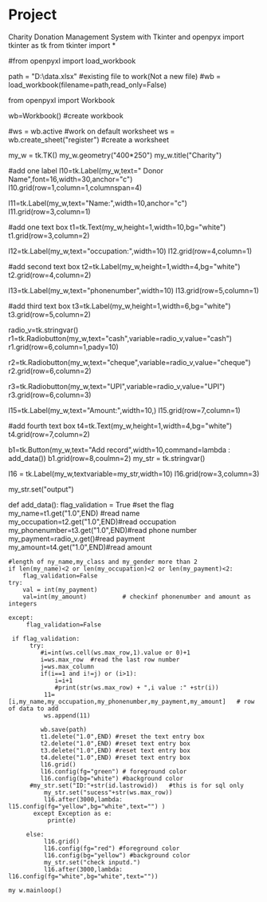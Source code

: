 # Project
Charity Donation Management System with Tkinter and openpyx
import tkinter as tk
from tkinter import *

#from openpyxl import load_workbook

path = "D:\data.xlsx" #existing file to work(Not a new file)
#wb = load_workbook(filename=path,read_only=False)

from openpyxl import Workbook

wb=Workbook()  #create workbook

#ws = wb.active  #work on default worksheet
ws = wb.create_sheet("register") #create a worksheet

my_w = tk.TK()
my_w.geometry("400*250")
my_w.title("Charity")

#add one label
l10=tk.Label(my_w,text=" Donor Name",font=16,width=30,anchor="c")
l10.grid(row=1,column=1,columnspan=4)

l11=tk.Label(my_w,text="Name:",width=10,anchor="c")
l11.grid(row=3,column=1)

#add one text box
t1=tk.Text(my_w,height=1,width=10,bg="white")
t1.grid(row=3,column=2)

l12=tk.Label(my_w,text="occupation:",width=10)
l12.grid(row=4,column=1)

#add second text box
t2=tk.Label(my_w,height=1,width=4,bg="white")
t2.grid(row=4,column=2)

l13=tk.Label(my_w,text="phonenumber",width=10)
l13.grid(row=5,column=1)

#add third text box
t3=tk.Label(my_w,height=1,width=6,bg="white")
t3.grid(row=5,column=2)


radio_v=tk.stringvar()
r1=tk.Radiobutton(my_w,text="cash",variable=radio_v,value="cash")
r1.grid(row=6,column=1,pady=10)

r2=tk.Radiobutton(my_w,text="cheque",variable=radio_v,value="cheque")
r2.grid(row=6,column=2)

r3=tk.Radiobutton(my_w,text="UPI",variable=radio_v,value="UPI")
r3.grid(row=6,column=3)

l15=tk.Label(my_w,text="Amount:",width=10,)
l15.grid(row=7,column=1)

#add fourth text box
t4=tk.Text(my_w,height=1,width=4,bg="white")
t4.grid(row=7,column=2)

b1=tk.Button(my_w,text="Add record",width=10,command=lambda : add_data())
b1.grid(row=8,coulmn=2)
my_str = tk.stringvar()

l16 = tk.Label(my_w,textvariable=my_str,width=10)
l16.grid(row=3,column=3)

my_str.set("output")

def add_data():
    flag_validation = True #set the flag
    my_name=t1.get("1.0",END) #read name
    my_occupation=t2.get("1.0",END)#read occupation
    my_phonenumber=t3.get("1.0",END)#read phone number
    my_payment=radio_v.get()#read payment
    my_amount=t4.get("1.0",END)#read amount

    #length of ny_name,my_class and my_gender more than 2
    if len(my_name)<2 or len(my_occupation)<2 or len(my_payment)<2:
        flag_validation=False
    try:
        val = int(my_payment)
        val=int(my_amount)          # checkinf phonenumber and amount as integers

    except:
         flag_validation=False

     if flag_validation:
          try:
             #i=int(ws.cell(ws.max_row,1).value or 0)+1
             i=ws.max_row  #read the last row number
             j=ws.max_column
             if(i==1 and i!=j) or (i>1):
                 i=i+1
                 #print(str(ws.max_row) + ",i value :" +str(i))
              11=[i,my_name,my_occupation,my_phonenumber,my_payment,my_amount]   # row of data to add
              ws.append(11)

             wb.save(path)
             t1.delete("1.0",END) #reset the text entry box
             t2.delete("1.0",END) #reset text entry box
             t3.delete("1.0",END) #reset text entry box
             t4.delete("1.0",END) #reset text entry box
             l16.grid()
             l16.config(fg="green") # foreground color
             l16.config(bg="white") #background color
          #my_str.set("ID:"+str(id.lastrowid))   #this is for sql only
              my_str.set("sucess"+str(ws.max_row))
              l16.after(3000,lambda: l15.config(fg="yellow",bg="white",text="") )
           except Exception as e:
               print(e)

         else:
              l16.grid()
              l16.config(fg="red") #foreground color
              l16.config(bg="yellow") #background color
              my_str.set("check inputd.")
              l16.after(3000,lambda: l16.config(fg="white",bg="white",text=""))

    my w.mainloop()
